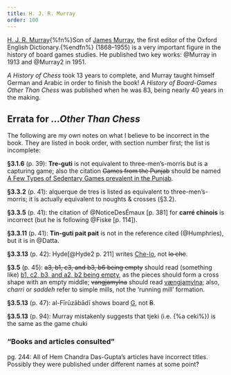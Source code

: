 ```yaml
---
title: H. J. R. Murray
order: 100
---
```


[H. J. R.  Murray](https://en.wikipedia.org/wiki/H._J._R._Murray){%fn%}Son of
[James Murray](https://en.wikipedia.org/wiki/James_Murray_(lexicographer)), the
first editor of the Oxford English Dictionary.{%endfn%} (1868–1955) is a very
important figure in the history of board games studies. He published two key
 works: @Murray in 1913 and @Murray2 in 1951.

<cite>A History of Chess</cite> took 13 years to complete, and Murray taught
himself German and Arabic in order to finish the book! <cite>A History of
Board-Games Other Than Chess</cite> was published when he was 83, being nearly
40 years in the making.

## Errata for <cite>…Other Than Chess</cite>

The following are my own notes on what I believe to be incorrect in the book.
They are listed in book order, with section number first; the list is
incomplete:

<strong>§3.1.6</strong> (p. 39): <strong>Tre-guti</strong> is not equivalent to
three-men’s-morris but is a capturing game; also the citation <del>Games from
the Punjab</del> should be named <ins>A Few Types of Sedentary Games prevalent
in the Punjab</ins>.

<strong>§3.3.2</strong> (p. 41): <span lang="es">alquerque de tres</span> is
listed as equivalent to three-men’s-morris; it is actually equivalent to noughts
& crosses (§3.2).

<strong>§3.3.5</strong> (p. 41): the citation of @NoticeDesÉmaux [p. 381] for
<strong lang="fr">carré chinois</strong> is incorrect (but he is following
@Fiske [p. 114]).

<strong>§3.3.11</strong> (p. 41): <strong>Tin-guti pait pait</strong> is not in
the reference cited (@Humphries), but it is in @Datta.

<strong>§3.3.13</strong> (p. 42): Hyde[@Hyde2 p. 211] writes <ins>Che-lo</ins>,
not <del>lo che</del>.

<strong>§3.5</strong> (p. 45): <del>a3, b1, c3, and b3, b6 being empty</del>
should read (something like) <ins>b1, c2, b3, and a2, b2 being empty</ins>, as
the pieces should form a cross shape with an empty middle;
<del>vangjamylna</del> should read <ins>vængjamylna</ins>; also, <i>charri</i>
or <i>saddeh</i> refer to simple mills, not the ‘running mill’ formation.

<strong>§3.5.13</strong> (p. 47): al-Fīrūzābādī shows board <ins>G</ins>, not
<del>B</del>.

<!--
<p><strong>3.5.32</strong> (p. 48): citation could be misleading there are 
two articles by Goddard, <cite r="Goddard1901" inline /> has no reference to Trique.</p>
-->

<strong>§3.5.13</strong> (p. 94): Murray mistakenly suggests that <span lang="ms">tjeki</span> (i.e. {%a ceki%}) is the same as the game <span lang="ms">chuki</span>

### “Books and articles consulted”

pg. 244: All of Hem Chandra Das-Gupta’s articles have incorrect titles. Possibly they were published under different names at some point?
